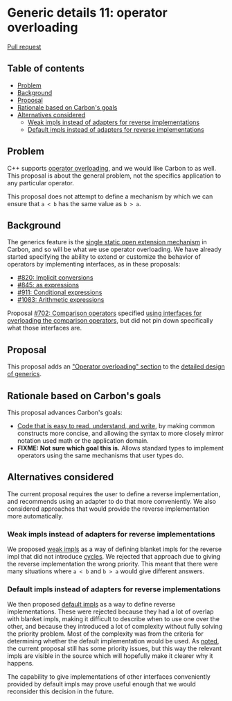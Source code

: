 # Generic details 11: operator overloading

<!--
Part of the Carbon Language project, under the Apache License v2.0 with LLVM
Exceptions. See /LICENSE for license information.
SPDX-License-Identifier: Apache-2.0 WITH LLVM-exception
-->

[Pull request](https://github.com/carbon-language/carbon-lang/pull/1144)

<!-- toc -->

## Table of contents

-   [Problem](#problem)
-   [Background](#background)
-   [Proposal](#proposal)
-   [Rationale based on Carbon's goals](#rationale-based-on-carbons-goals)
-   [Alternatives considered](#alternatives-considered)
    -   [Weak impls instead of adapters for reverse implementations](#weak-impls-instead-of-adapters-for-reverse-implementations)
    -   [Default impls instead of adapters for reverse implementations](#default-impls-instead-of-adapters-for-reverse-implementations)

<!-- tocstop -->

## Problem

C++ supports
[operator overloading](https://en.wikipedia.org/wiki/Operator_overloading), and
we would like Carbon to as well. This proposal is about the general problem, not
the specifics application to any particular operator.

This proposal does not attempt to define a mechanism by which we can ensure that
`a < b` has the same value as `b > a`.

## Background

The generics feature is the
[single static open extension mechanism](/docs/project/principles/static_open_extension.md)
in Carbon, and so will be what we use operator overloading. We have already
started specifying the ability to extend or customize the behavior of operators
by implementing interfaces, as in these proposals:

-   [#820: Implicit conversions](https://github.com/carbon-language/carbon-lang/pull/820)
-   [#845: as expressions](https://github.com/carbon-language/carbon-lang/pull/845)
-   [#911: Conditional expressions](https://github.com/carbon-language/carbon-lang/pull/911)
-   [#1083: Arithmetic expressions](https://github.com/carbon-language/carbon-lang/pull/1083)

Proposal
[#702: Comparison operators](https://github.com/carbon-language/carbon-lang/pull/702)
specified
[using interfaces for overloading the comparison operators](p0702.md#overloading),
but did not pin down specifically what those interfaces are.

## Proposal

This proposal adds an
["Operator overloading" section](/docs/design/generics/details.md#operator-overloading)
to the [detailed design of generics](/docs/design/generics/details.md).

## Rationale based on Carbon's goals

This proposal advances Carbon's goals:

-   [Code that is easy to read, understand, and write](/docs/project/goals.md#code-that-is-easy-to-read-understand-and-write),
    by making common constructs more concise, and allowing the syntax to more
    closely mirror notation used math or the application domain.
-   **FIXME: Not sure which goal this is.** Allows standard types to implement
    operators using the same mechanisms that user types do.

## Alternatives considered

The current proposal requires the user to define a reverse implementation, and
recommends using an adapter to do that more conveniently. We also considered
approaches that would provide the reverse implementation more automatically.

### Weak impls instead of adapters for reverse implementations

We proposed
[weak impls](https://github.com/carbon-language/carbon-lang/pull/1027) as a way
of defining blanket impls for the reverse impl that did not introduce
[cycles](/docs/design/generics/details.md#acyclic-rule). We rejected that
approach due to giving the reverse implementation the wrong priority. This meant
that there were many situations where `a < b` and `b > a` would give different
answers.

### Default impls instead of adapters for reverse implementations

We then proposed
[default impls](https://github.com/carbon-language/carbon-lang/pull/1034) as a
way to define reverse implementations. These were rejected because they had a
lot of overlap with blanket impls, making it difficult to describe when to use
one over the other, and because they introduced a lot of complexity without
fully solving the priority problem. Most of the complexity was from the criteria
for determining whether the default implementation would be used. As
[noted](/docs/design/generics/details.md#binary-operators), the current proposal
still has some priority issues, but this way the relevant impls are visible in
the source which will hopefully make it clearer why it happens.

The capability to give implementations of other interfaces conveniently provided
by default impls may prove useful enough that we would reconsider this decision
in the future.
